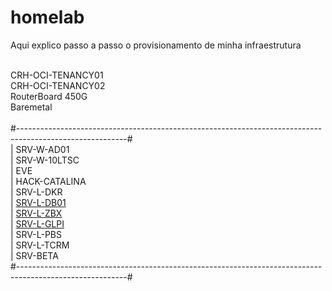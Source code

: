 # homelab
Aqui explico passo a passo o provisionamento de minha infraestrutura

<br>CRH-OCI-TENANCY01
<br>CRH-OCI-TENANCY02
<br>RouterBoard 450G
<br>Baremetal<br>
<br>#---------------------------------------------------------------------------------------------------------#
<br>| SRV-W-AD01
<br>| SRV-W-10LTSC
<br>| EVE
<br>| HACK-CATALINA
<br>| SRV-L-DKR
<br>| [SRV-L-DB01](https://github.com/idealista07/homelab/tree/main/SRV-L-DB01)
<br>| [SRV-L-ZBX](https://github.com/idealista07/homelab/tree/main/SRV-L-ZBX)
<br>| [SRV-L-GLPI](https://github.com/idealista07/homelab/tree/main/SRV-L-GLPI)
<br>| SRV-L-PBS
<br>| SRV-L-TCRM
<br>| SRV-BETA
<br>#---------------------------------------------------------------------------------------------------------#
